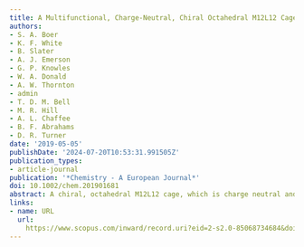```yaml
---
title: A Multifunctional, Charge-Neutral, Chiral Octahedral M12L12 Cage
authors:
- S. A. Boer
- K. F. White
- B. Slater
- A. J. Emerson
- G. P. Knowles
- W. A. Donald
- A. W. Thornton
- admin
- T. D. M. Bell
- M. R. Hill
- A. L. Chaffee
- B. F. Abrahams
- D. R. Turner
date: '2019-05-05'
publishDate: '2024-07-20T10:53:31.991505Z'
publication_types:
- article-journal
publication: '*Chemistry - A European Journal*'
doi: 10.1002/chem.201901681
abstract: A chiral, octahedral M12L12 cage, which is charge neutral and contains an internal void of about 2000 Å3, is reported. The cage was synthesised as an enantiopure complex by virtue of amino-acid-based dicarboxylate ligands, which assemble around copper paddlewheels at the vertices of the octahedron. The cage persists in solution with retention of the fluorescence properties of the parent acid. The solid-state structure contains large pores both within and between the cages, and displays permanent porosity for the sorption of gases with retention of crystallinity. Initial tests show some enantioselectivity of the cage towards guests in solution.
links:
- name: URL
  url: 
    https://www.scopus.com/inward/record.uri?eid=2-s2.0-85068734684&doi=10.1002%2fchem.201901681&partnerID=40&md5=52e482ab0350a5eb0ea46ec701367aba
---
```

